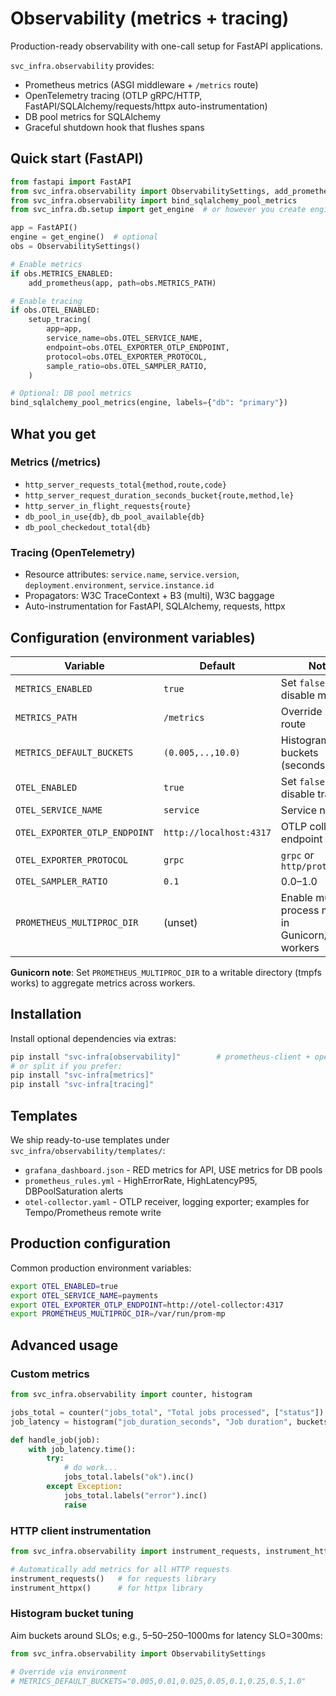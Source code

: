 # Observability (metrics + tracing)

Production-ready observability with one-call setup for FastAPI applications.

`svc_infra.observability` provides:
- Prometheus metrics (ASGI middleware + `/metrics` route)
- OpenTelemetry tracing (OTLP gRPC/HTTP, FastAPI/SQLAlchemy/requests/httpx auto-instrumentation)
- DB pool metrics for SQLAlchemy
- Graceful shutdown hook that flushes spans

## Quick start (FastAPI)

```python
from fastapi import FastAPI
from svc_infra.observability import ObservabilitySettings, add_prometheus, setup_tracing
from svc_infra.observability import bind_sqlalchemy_pool_metrics
from svc_infra.db.setup import get_engine  # or however you create engines

app = FastAPI()
engine = get_engine()  # optional
obs = ObservabilitySettings()

# Enable metrics
if obs.METRICS_ENABLED:
    add_prometheus(app, path=obs.METRICS_PATH)

# Enable tracing
if obs.OTEL_ENABLED:
    setup_tracing(
        app=app,
        service_name=obs.OTEL_SERVICE_NAME,
        endpoint=obs.OTEL_EXPORTER_OTLP_ENDPOINT,
        protocol=obs.OTEL_EXPORTER_PROTOCOL,
        sample_ratio=obs.OTEL_SAMPLER_RATIO,
    )

# Optional: DB pool metrics
bind_sqlalchemy_pool_metrics(engine, labels={"db": "primary"})
```

## What you get

### Metrics (/metrics)
- `http_server_requests_total{method,route,code}`
- `http_server_request_duration_seconds_bucket{route,method,le}`
- `http_server_in_flight_requests{route}`
- `db_pool_in_use{db}`, `db_pool_available{db}`
- `db_pool_checkedout_total{db}`

### Tracing (OpenTelemetry)
- Resource attributes: `service.name`, `service.version`, `deployment.environment`, `service.instance.id`
- Propagators: W3C TraceContext + B3 (multi), W3C baggage
- Auto-instrumentation for FastAPI, SQLAlchemy, requests, httpx

## Configuration (environment variables)

| Variable | Default | Notes |
|----------|---------|-------|
| `METRICS_ENABLED` | `true` | Set `false` to disable metrics |
| `METRICS_PATH` | `/metrics` | Override metrics route |
| `METRICS_DEFAULT_BUCKETS` | `(0.005,..,10.0)` | Histogram buckets (seconds) |
| `OTEL_ENABLED` | `true` | Set `false` to disable tracing |
| `OTEL_SERVICE_NAME` | `service` | Service name |
| `OTEL_EXPORTER_OTLP_ENDPOINT` | `http://localhost:4317` | OTLP collector endpoint |
| `OTEL_EXPORTER_PROTOCOL` | `grpc` | `grpc` or `http/protobuf` |
| `OTEL_SAMPLER_RATIO` | `0.1` | 0.0–1.0 |
| `PROMETHEUS_MULTIPROC_DIR` | (unset) | Enable multi-process metrics in Gunicorn/Uvicorn workers |

**Gunicorn note**: Set `PROMETHEUS_MULTIPROC_DIR` to a writable directory (tmpfs works) to aggregate metrics across workers.

## Installation

Install optional dependencies via extras:

```bash
pip install "svc-infra[observability]"        # prometheus-client + opentelemetry deps
# or split if you prefer:
pip install "svc-infra[metrics]"
pip install "svc-infra[tracing]"
```

## Templates

We ship ready-to-use templates under `svc_infra/observability/templates/`:

- `grafana_dashboard.json` - RED metrics for API, USE metrics for DB pools
- `prometheus_rules.yml` - HighErrorRate, HighLatencyP95, DBPoolSaturation alerts
- `otel-collector.yaml` - OTLP receiver, logging exporter; examples for Tempo/Prometheus remote write

## Production configuration

Common production environment variables:

```bash
export OTEL_ENABLED=true
export OTEL_SERVICE_NAME=payments
export OTEL_EXPORTER_OTLP_ENDPOINT=http://otel-collector:4317
export PROMETHEUS_MULTIPROC_DIR=/var/run/prom-mp
```

## Advanced usage

### Custom metrics

```python
from svc_infra.observability import counter, histogram

jobs_total = counter("jobs_total", "Total jobs processed", ["status"])
job_latency = histogram("job_duration_seconds", "Job duration", buckets=[0.1,0.5,1,2,5])

def handle_job(job):
    with job_latency.time():
        try:
            # do work...
            jobs_total.labels("ok").inc()
        except Exception:
            jobs_total.labels("error").inc()
            raise
```

### HTTP client instrumentation

```python
from svc_infra.observability import instrument_requests, instrument_httpx

# Automatically add metrics for all HTTP requests
instrument_requests()   # for requests library
instrument_httpx()      # for httpx library
```

### Histogram bucket tuning

Aim buckets around SLOs; e.g., 5–50–250–1000ms for latency SLO=300ms:

```python
from svc_infra.observability import ObservabilitySettings

# Override via environment
# METRICS_DEFAULT_BUCKETS="0.005,0.01,0.025,0.05,0.1,0.25,0.5,1.0"
```
